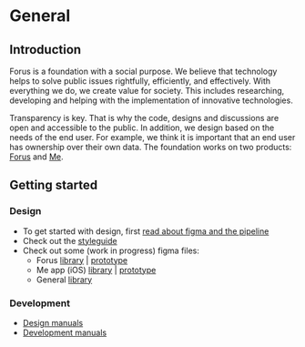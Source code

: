 # General

## Introduction

Forus is a foundation with a social purpose. We believe that technology helps to solve public issues rightfully, efficiently, and effectively. With everything we do, we create value for society. This includes researching, developing and helping with the implementation of innovative technologies.

Transparency is key. That is why the code, designs and discussions are open and accessible to the public. In addition, we design based on the needs of the end user. For example, we think it is important that an end user has ownership over their own data. The foundation works on two products: [Forus](https://github.com/teamforus/forus) and [Me](https://github.com/teamforus/me).

## Getting started

### Design
* To get started with design, first [read about figma and the pipeline](https://github.com/teamforus/general/blob/develop/manuals/design/pipeline.md)
* Check out the [styleguide](https://github.com/teamforus/general/blob/master/manuals/design/styleguide.md)
* Check out some (work in progress) figma files:
  * Forus [library](https://www.figma.com/file/ArDg3BA8o4uANBLk3ZVzeM/library-dashboard?node-id=1%3A21170) | [prototype](https://www.figma.com/proto/WUqFTERVi1FRn44LyspS8E/%F0%9F%8C%8DForus?node-id=1872%3A143119&viewport=10141%2C23615%2C0.583563506603241&scaling=scale-down-width)
  * Me app (iOS) [library](https://www.figma.com/file/Dyk8ACF91stjmWmO3rUpXv/Prototype-Me-App-iOS?node-id=77%3A5474) | [prototype](https://www.figma.com/file/Zm9sOaTT8bo7qeYzdtBM3P/Me?node-id=6%3A5)
  * General [library](https://www.figma.com/file/1fVkS1yBOxYp07jMyJMe3w/library-general?node-id=0%3A1)

### Development

* [Design manuals](https://github.com/teamforus/general/tree/develop/manuals/design)
* [Development manuals](https://github.com/teamforus/general/tree/develop/manuals/development)
